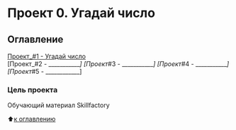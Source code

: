 # Проект 0. Угадай число

## Оглавление  
[Проект_#1 - Угадай число](https://github.com/yevgeniy2504/sf_education_repo#описание-проекта/task_1)  
[Проект_#2 - ____________]
[Проект_#3 - ____________]
[Проект_#4 - ____________]
[Проект_#5 - ____________] 


### Цель проекта   
Обучающий материал Skillfactory

:arrow_up:[к оглавлению](#Оглавление)

